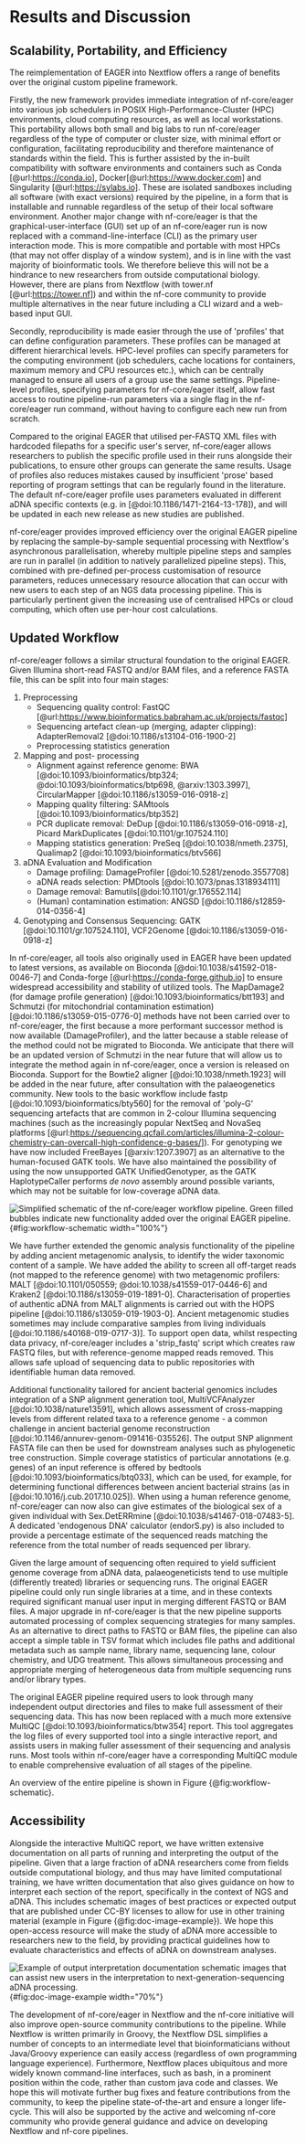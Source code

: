 # Results and Discussion

## Scalability, Portability, and Efficiency

The reimplementation of EAGER into Nextflow offers a range of benefits over the
original custom pipeline framework.

Firstly, the new framework provides immediate integration of nf-core/eager into
various job schedulers in POSIX High-Performance-Cluster (HPC) environments,
cloud computing resources, as well as local workstations. This portability
allows both small and big labs to run nf-core/eager regardless of the type of
computer or cluster size, with minimal effort or configuration, facilitating
reproducibility and therefore maintenance of standards within the field. This is
further assisted by the in-built compatibility with software environments and
containers such as Conda [@url:https://conda.io],
Docker[@url:https://www.docker.com] and Singularity [@url:https://sylabs.io].
These are isolated sandboxes including all software (with exact versions)
required by the pipeline, in a form that is installable and runnable regardless
of the setup of their local software environment. Another major change with
nf-core/eager is that the graphical-user-interface (GUI) set up of an
nf-core/eager run is now replaced with a command-line-interface (CLI) as the
primary user interaction mode. This is more compatible and portable with most
HPCs (that may not offer display of a window system), and is in line with the
vast majority of bioinformatic tools. We therefore believe this will not be a
hindrance to new researchers from outside computational biology. However, there
are plans from Nextflow (with tower.nf [@url:https://tower.nf]) and within the
nf-core community to provide multiple alternatives in the near future including
a CLI wizard and a web-based input GUI.

Secondly, reproducibility is made easier through the use of 'profiles' that can
define configuration parameters. These profiles can be managed at different
hierarchical levels. HPC-level profiles can specify parameters for the computing
environment (job schedulers, cache locations for containers, maximum memory and
CPU resources etc.), which can be centrally managed to ensure all users of a
group use the same settings. Pipeline-level profiles, specifying
parameters for nf-core/eager itself, allow fast access to routine pipeline-run
parameters via a single flag in the nf-core/eager run command, without having to
configure each new run from scratch.

Compared to the original EAGER that utilised per-FASTQ XML files with hardcoded
filepaths for a specific user's server, nf-core/eager allows researchers to
publish the specific profile used in their runs alongside their publications, to
ensure other groups can generate the same results. Usage of profiles also
reduces mistakes caused by insufficient 'prose' based reporting of program
settings that can be regularly found in the literature. The default
nf-core/eager profile uses parameters evaluated in different aDNA specific
contexts (e.g. in [@doi:10.1186/1471-2164-13-178]), and will be updated in each
new release as new studies are published.

nf-core/eager provides improved efficiency over the original EAGER pipeline by
replacing the sample-by-sample sequential processing with Nextflow's
asynchronous parallelisation, whereby multiple pipeline steps and samples are
run in parallel (in addition to natively parallelized pipeline steps). This,
combined with pre-defined per-process customisation of resource parameters,
reduces unnecessary resource allocation that can occur with new users to each
step of an NGS data processing pipeline. This is particularly pertinent given
the increasing use of centralised HPCs or cloud computing, which often use
per-hour cost calculations.

## Updated Workflow

nf-core/eager follows a similar structural foundation to the original EAGER.
Given Illumina short-read FASTQ and/or BAM files, and a reference FASTA file,
this can be split into four main stages:

1. Preprocessing
   - Sequencing quality control: FastQC
     [@url:https://www.bioinformatics.babraham.ac.uk/projects/fastqc]
   - Sequencing artefact clean-up (merging, adapter clipping): AdapterRemoval2
     [@doi:10.1186/s13104-016-1900-2]
   - Preprocessing statistics generation
2. Mapping and post- processing
   - Alignment against reference genome: BWA
     [@doi:10.1093/bioinformatics/btp324; @doi:10.1093/bioinformatics/btp698,
     @arxiv:1303.3997], CircularMapper [@doi:10.1186/s13059-016-0918-z]
   - Mapping quality filtering: SAMtools [@doi:10.1093/bioinformatics/btp352]
   - PCR duplicate removal: DeDup [@doi:10.1186/s13059-016-0918-z], Picard
     MarkDuplicates [@doi:10.1101/gr.107524.110]
   - Mapping statistics generation: PreSeq [@doi:10.1038/nmeth.2375], Qualimap2
     [@doi:10.1093/bioinformatics/btv566]
3. aDNA Evaluation and Modification
   - Damage profiling: DamageProfiler [@doi:10.5281/zenodo.3557708]
   - aDNA reads selection: PMDtools [@doi:10.1073/pnas.1318934111]
   - Damage removal: Bamutils[@doi:10.1101/gr.176552.114]
   - (Human) contamination estimation: ANGSD [@doi:10.1186/s12859-014-0356-4]
4. Genotyping and Consensus Sequencing: GATK [@doi:10.1101/gr.107524.110],
   VCF2Genome [@doi:10.1186/s13059-016-0918-z]

In nf-core/eager, all tools also originally used in EAGER have been updated to
latest versions, as available on Bioconda [@doi:10.1038/s41592-018-0046-7] and
Conda-forge [@url:https://conda-forge.github.io] to ensure widespread
accessibility and stability of utilized tools. The MapDamage2 (for damage
profile generation) [@doi:10.1093/bioinformatics/btt193] and Schmutzi 
(for mitochondrial contamination estimation) [@doi:10.1186/s13059-015-0776-0]
methods have not been carried over to nf-core/eager, the first because a more
performant successor method is now available (DamageProfiler), and the latter
because a stable release of the method could not be migrated to Bioconda. We
anticipate that there will be an updated version of Schmutzi in the near future
that will allow us to integrate the method again in nf-core/eager, once a
version is released on Bioconda. Support for the Bowtie2 aligner
[@doi:10.1038/nmeth.1923] will be added in the near future, after consultation
with the palaeogenetics community. New tools to the basic workflow include fastp
[@doi:10.1093/bioinformatics/bty560] for the removal of 'poly-G' sequencing
artefacts that are common in 2-colour Illumina sequencing machines (such as the
increasingly popular NextSeq and NovaSeq platforms
[@url:https://sequencing.qcfail.com/articles/illumina-2-colour-chemistry-can-overcall-high-confidence-g-bases/]).
For genotyping we have now included FreeBayes [@arxiv:1207.3907] as an
alternative to the human-focused GATK tools. We have also maintained the
possibility of using the now unsupported GATK UnifiedGenotyper, as the GATK
HaplotypeCaller performs _de novo_ assembly around possible variants, which may
not be suitable for low-coverage aDNA data.

![Simplified schematic of the nf-core/eager workflow pipeline. Green filled
bubbles indicate new functionality added over the original EAGER
pipeline.](images/Fig1_eager2_workflow.png){#fig:workflow-schematic
width="100%"}

We have further extended the genomic analysis functionality of the pipeline by
adding ancient metagenomic analysis, to identify the wider taxonomic content of
a sample. We have added the ability to screen all off-target reads (not mapped
to the reference genome) with two metagenomic profilers: MALT
[@doi:10.1101/050559; @doi:10.1038/s41559-017-0446-6] and Kraken2
[@doi:10.1186/s13059-019-1891-0]. Characterisation of properties of authentic
aDNA from MALT alignments is carried out with the HOPS pipeline
[@doi:10.1186/s13059-019-1903-0]. Ancient metagenomic studies sometimes may
include comparative samples from living individuals
[@doi:10.1186/s40168-019-0717-3)]. To support open data, whilst respecting data
privacy, nf-core/eager includes a 'strip_fastq' script which creates raw FASTQ
files, but with reference-genome mapped reads removed. This allows safe upload
of sequencing data to public repositories with identifiable human data removed.

Additional functionality tailored for ancient bacterial genomics includes
integration of a SNP alignment generation tool, MultiVCFAnalyzer
[@doi:10.1038/nature13591], which allows assessment of cross-mapping levels from
different related taxa to a reference genome - a common challenge in ancient
bacterial genome reconstruction [@doi:10.1146/annurev-genom-091416-035526]. The
output SNP alignment FASTA file can then be used for downstream analyses such as
phylogenetic tree construction. Simple coverage statistics of particular
annotations (e.g. genes) of an input reference is offered by bedtools
[@doi:10.1093/bioinformatics/btq033], which can be used, for example, for
determining functional differences between ancient bacterial strains (as in
[@doi:10.1016/j.cub.2017.10.025]). When using a human reference genome,
nf-core/eager can now also can give estimates of the biological sex of a given
individual with Sex.DetERRmine [@doi:10.1038/s41467-018-07483-5]. A dedicated
'endogenous DNA' calculator (endorS.py) is also included to provide a percentage
estimate of the sequenced reads matching the reference from the total number of
reads sequenced per library.

Given the large amount of sequencing often required to yield sufficient genome
coverage from aDNA data, palaeogeneticists tend to use multiple (differently
treated) libraries or sequencing runs. The original EAGER pipeline could only
run single libraries at a time, and in these contexts required significant
manual user input in merging different FASTQ or BAM files. A major upgrade in
nf-core/eager is that the new pipeline supports automated processing of complex
sequencing strategies for many samples. As an alternative to direct paths to
FASTQ or BAM files, the pipeline can also accept a simple table in TSV format
which includes file paths and additional metadata such as sample name, library
name, sequencing lane, colour chemistry, and UDG treatment. This allows
simultaneous processing and appropriate merging of heterogeneous data from
multiple sequencing runs and/or library types.

The original EAGER pipeline required users to look through many independent
output directories and files to make full assessment of their sequencing data.
This has now been replaced with a much more extensive MultiQC
[@doi:10.1093/bioinformatics/btw354] report. This tool aggregates the log files
of every supported tool into a single interactive report, and assists users in
making fuller assessment of their sequencing and analysis runs. Most tools
within nf-core/eager have a corresponding MultiQC module to enable comprehensive
evaluation of all stages of the pipeline.

An overview of the entire pipeline is shown in Figure {@fig:workflow-schematic}.

## Accessibility

Alongside the interactive MultiQC report, we have written extensive
documentation on all parts of running and interpreting the output of the
pipeline. Given that a large fraction of aDNA researchers come from fields
outside computational biology, and thus may have limited computational training,
we have written documentation that also gives guidance on how to interpret each
section of the report, specifically in the context of NGS and aDNA. This
includes schematic images of best practices or expected output that are
published under CC-BY licenses to allow for use in other training material
(example in Figure {@fig:doc-image-example}). We hope this open-access resource will
make the study of aDNA more accessible to researchers new to the field, by
providing practical guidelines how to evaluate characteristics and effects of
aDNA on downstream analyses.

![Example of output interpretation documentation schematic images that can
assist new users in the interpretation to next-generation-sequencing aDNA
processing.](images/Fig2_fastqc_adapter_content.png){#fig:doc-image-example
width="70%"}

The development of nf-core/eager in Nextflow and the nf-core initiative will
also improve open-source community contributions to the pipeline. While Nextflow
is written primarily in Groovy, the Nextflow DSL simplifies a number of concepts
to an intermediate level that bioinformaticians without Java/Groovy experience
can easily access (regardless of own programming language experience).
Furthermore, Nextflow places ubiquitous and more widely known command-line
interfaces, such as bash, in a prominent position within the code, rather than
custom java code and classes. We hope this will motivate further bug fixes and
feature contributions from the community, to keep the pipeline state-of-the-art
and ensure a longer life-cycle. This will also be supported by the active and
welcoming nf-core community who provide general guidance and advice on
developing Nextflow and nf-core pipelines.
